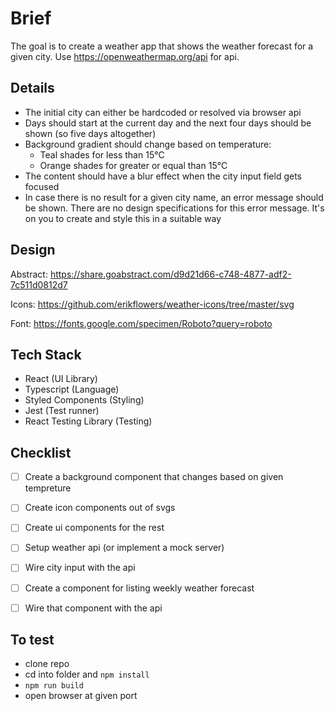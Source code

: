 # Brief

The goal is to create a weather app that shows the weather forecast for a given city. Use <https://openweathermap.org/api> for api.

## Details

- The initial city can either be hardcoded or resolved via browser api
- Days should start at the current day and the next four days should be shown (so five days altogether)
- Background gradient should change based on temperature:
  - Teal shades for less than 15°C
  - Orange shades for greater or equal than 15°C
- The content should have a blur effect when the city input field gets focused
- In case there is no result for a given city name, an error message should be shown. There are no design specifications for this error message. It's on you to create and style this in a suitable way

## Design

Abstract: <https://share.goabstract.com/d9d21d66-c748-4877-adf2-7c511d0812d7>

Icons: <https://github.com/erikflowers/weather-icons/tree/master/svg>

Font: <https://fonts.google.com/specimen/Roboto?query=roboto>

## Tech Stack

- React (UI Library)
- Typescript (Language)
- Styled Components (Styling)
- Jest (Test runner)
- React Testing Library (Testing)

## Checklist

- [ ] Create a background component that changes based on given tempreture
- [ ] Create icon components out of svgs
- [ ] Create ui components for the rest
- [ ] Setup weather api (or implement a mock server)
- [ ] Wire city input with the api
- [ ] Create a component for listing weekly weather forecast
- [ ] Wire that component with the api


## To test
- clone repo
- cd into folder and `npm install`
- `npm run build`
- open browser at given port
